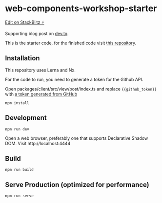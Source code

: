 # web-components-workshop-starter

[Edit on StackBlitz ⚡️](https://stackblitz.com/edit/node-xuhpyc)

Supporting blog post on [dev.to](https://dev.to/steveblue/server-side-rendering-a-blog-with-web-components-3ije).

This is the starter code, for the finished code visit [this repository](https://github.com/steveblue/web-components-ssr-workshop). 


## Installation

This repository uses Lerna and Nx.

For the code to run, you need to generate a token for the Github API. 

Open packages/client/src/view/post/index.ts and replace `{{github_token}}` with [a token generated from GitHub](https://github.com/settings/tokens?type=beta)


```
npm install
```

## Development

```
npm run dev
```

Open a web browser, preferably one that supports Declarative Shadow DOM. Visit http://localhost:4444


## Build

```
npm run build
```

## Serve Production (optimized for performance)

```
npm run serve
```